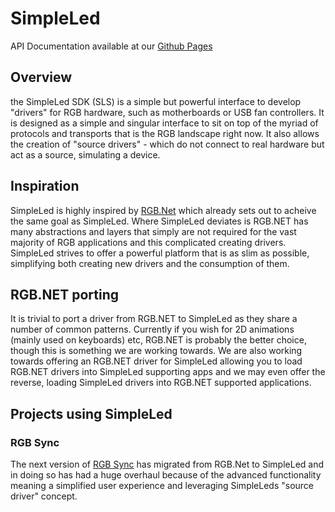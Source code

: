 # SimpleLed

API Documentation available at our [Github Pages](https://simpleled.github.io/Interface/)

## Overview
the SimpleLed SDK (SLS) is a simple but powerful interface to develop "drivers" for RGB hardware, such as motherboards or USB fan controllers. It is designed as a simple and singular interface to sit on top of the myriad of protocols and transports that is the RGB landscape right now. It also allows the creation of "source drivers" - which do not connect to real hardware but act as a source, simulating a device.

## Inspiration

SimpleLed is highly inspired by [RGB.Net](https://github.com/DarthAffe/RGB.NET) which already sets out to acheive the same goal as SimpleLed. Where SimpleLed deviates is RGB.NET has many abstractions and layers that simply are not required for the vast majority of RGB applications and this complicated creating drivers. SimpleLed strives to offer a powerful platform that is as slim as possible, simplifying both creating new drivers and the consumption of them.

## RGB.NET porting
It is trivial to port a driver from RGB.NET to SimpleLed as they share a number of common patterns. Currently if you wish for 2D animations (mainly used on keyboards) etc, RGB.NET is probably the better choice, though this is something we are working towards. We are also working towards offering an RGB.NET driver for SimpleLed allowing you to load RGB.NET drivers into SimpleLed supporting apps and we may even offer the reverse, loading SimpleLed drivers into RGB.NET supported applications.

## Projects using SimpleLed

### RGB Sync

The next version of [RGB Sync](https://Rgbsync.com) has migrated from RGB.Net to SimpleLed and in doing so has had a huge overhaul because of the advanced functionality meaning a simplified user experience and leveraging SimpleLeds "source driver" concept.

